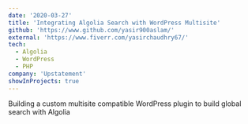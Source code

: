 ```yaml
---
date: '2020-03-27'
title: 'Integrating Algolia Search with WordPress Multisite'
github: 'https://www.github.com/yasir900aslam/'
external: 'https://www.fiverr.com/yasirchaudhry67/'
tech:
  - Algolia
  - WordPress
  - PHP
company: 'Upstatement'
showInProjects: true
---
```


Building a custom multisite compatible WordPress plugin to build global search with Algolia

